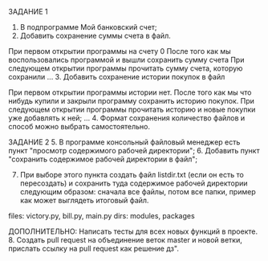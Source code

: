 ЗАДАНИЕ 1
1. В подпрограмме Мой банковский счет;
2. Добавить сохранение суммы счета в файл. 
 
При первом открытии программы на счету 0
После того как мы воспользовались программой и вышли сохранить сумму счета 
При следующем открытии программы прочитать сумму счета, которую сохранили
...
3. Добавить сохранение истории покупок в файл
 
При первом открытии программы истории нет.
После того как мы что нибудь купили и закрыли программу сохранить историю покупок.
При следующем открытии программы прочитать историю и новые покупки уже добавлять к ней;
...
4. Формат сохранения количество файлов и способ можно выбрать самостоятельно.
 
 
ЗАДАНИЕ 2
5. В программе консольный файловый менеджер есть пункт "просмотр содержимого рабочей директории";
6. Добавить пункт "сохранить содержимое рабочей директории в файл";
 
7. При выборе этого пункта создать файл listdir.txt (если он есть то пересоздать) и сохранить туда содержимое рабочей директории следующим образом: сначала все файлы, потом все папки, пример как может выглядеть итоговый файл.
 
 
files: victory.py, bill.py, main.py
dirs: modules, packages
 
ДОПОЛНИТЕЛЬНО:
Написать тесты для всех новых функций в проекте.
8. Создать pull request на объединение веток master и новой ветки, прислать ссылку на pull request как решение дз".